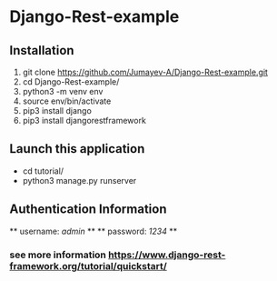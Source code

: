 # Django-Rest-example

## Installation
1. git clone https://github.com/Jumayev-A/Django-Rest-example.git
2. cd Django-Rest-example/
3. python3 -m venv env
4. source env/bin/activate
5. pip3 install django
6. pip3 install djangorestframework
## Launch this application
- cd tutorial/
- python3 manage.py runserver
## Authentication Information
** username: _admin_ **
** password: _1234_ **
### see more information https://www.django-rest-framework.org/tutorial/quickstart/
